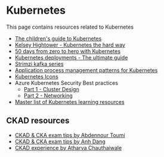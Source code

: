 # Kubernetes

This page contains resources related to Kubernetes

- [The children's guide to Kubernetes](https://cdn.chrisshort.net/The-Illustrated-Childrens-Guide-to-Kubernetes.pdf)
- [Kelsey Hightower - Kubernetes the hard way](https://github.com/kelseyhightower/kubernetes-the-hard-way)
- [50 days from zero to hero with Kubernetes](https://azure.microsoft.com/mediahandler/files/resourcefiles/kubernetes-learning-path/Kubernetes%20Learning%20Path%20version%201.0.pdf?utm_campaign=ossonazure)
- [Kubernetes deployments - The ultimate guide](https://semaphoreci.com/blog/kubernetes-deployment)
- [Strimzi kafka series](https://strimzi.io/2019/04/17/accessing-kafka-part-1.html)
- [Application process management patterns for Kubernetes](https://www.magalix.com/blog/kubernetes-patterns-application-process-management-1)
- [Kubernetes Icons](https://docs.google.com/presentation/d/15h_MHjR2fzXIiGZniUdHok_FP07u1L8MAX5cN1r0j4U/edit#slide=id.g3375c55830_0_0)
- Azure Kubernetes Security Best practices
  - [Part 1 - Cluster Design](https://www.stackrox.com/post/2020/01/azure-kubernetes-aks-security-best-practices-part-1-of-4/)
  - [Part 2 - Networking](https://www.stackrox.com/post/2020/02/azure-kubernetes-aks-security-best-practices-part-2-of-4)
- [Master list of Kubernetes learning resources](https://logz.io/blog/resources-learn-kubernetes/)

## CKAD resources

- [CKAD & CKA exam tips by Abdennour Toumi](https://medium.com/faun/my-story-towards-cka-ckad-and-some-tips-daf495e711a9)
- [CKAD & CKA exam tips by Anh Dang](https://medium.com/chotot/tips-tricks-to-pass-certified-kubernetes-application-developer-ckad-exam-67c9e1b32e6e)
- [CKAD experience by Atharva Chauthaiwale](https://www.linkedin.com/pulse/my-ckad-exam-experience-atharva-chauthaiwale/)
